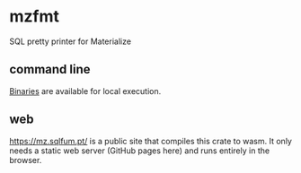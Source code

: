 # mzfmt

SQL pretty printer for Materialize

## command line

[Binaries](https://github.com/mjibson/mzfmt/releases/latest) are available for local execution.

## web

https://mz.sqlfum.pt/ is a public site that compiles this crate to wasm.
It only needs a static web server (GitHub pages here) and runs entirely in the browser.
